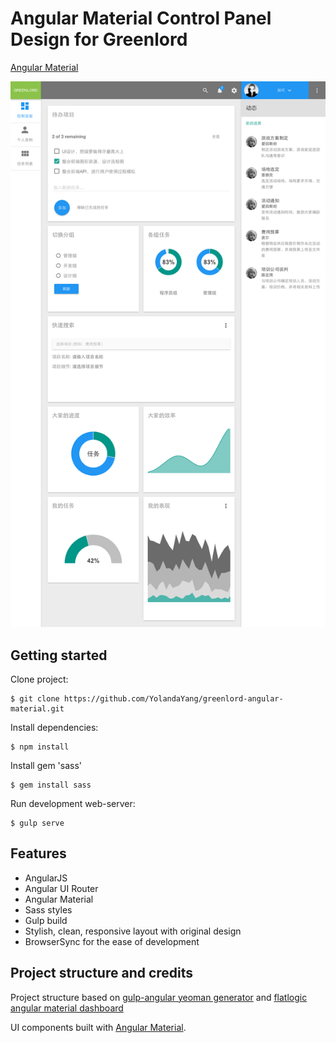 # Angular Material Control Panel Design for Greenlord

[Angular Material](https://github.com/angular/material)

![screenshot](src/assets/images/screenshot.png)


## Getting started

Clone project:

    $ git clone https://github.com/YolandaYang/greenlord-angular-material.git

Install dependencies:

    $ npm install

Install gem 'sass'

    $ gem install sass
    
Run development web-server:

    $ gulp serve

## Features

* AngularJS
* Angular UI Router
* Angular Material
* Sass styles
* Gulp build
* Stylish, clean, responsive layout with original design
* BrowserSync for the ease of development

## Project structure and credits

Project structure based on [gulp-angular yeoman generator](https://github.com/Swiip/generator-gulp-angular) and [flatlogic angular material dashboard](http://flatlogic.github.io/angular-material-dashboard/site/)

UI components built with [Angular Material](https://material.angularjs.org/).